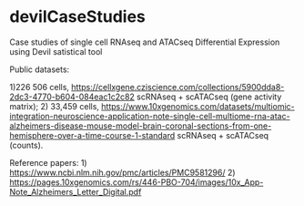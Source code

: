# devilCaseStudies
Case studies of single cell RNAseq and ATACseq Differential Expression using Devil satistical tool 

Public datasets:

1)226 506 cells, https://cellxgene.cziscience.com/collections/5900dda8-2dc3-4770-b604-084eac1c2c82
  scRNAseq + scATACseq (gene activity matrix);
2) 33,459 cells, https://www.10xgenomics.com/datasets/multiomic-integration-neuroscience-application-note-single-cell-multiome-rna-atac-alzheimers-disease-mouse-model-brain-coronal-sections-from-one-hemisphere-over-a-time-course-1-standard
  scRNAseq + scATACseq (counts).

Reference papers: 1) https://www.ncbi.nlm.nih.gov/pmc/articles/PMC9581296/ 2) https://pages.10xgenomics.com/rs/446-PBO-704/images/10x_App-Note_Alzheimers_Letter_Digital.pdf
  
